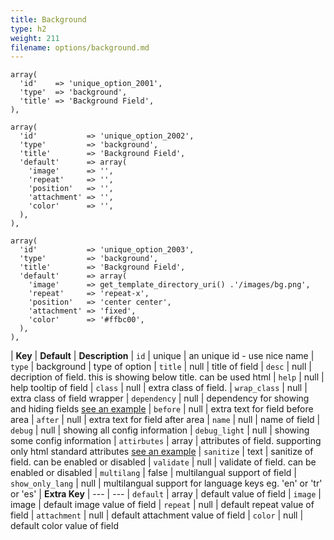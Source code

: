 ```yaml
---
title: Background
type: h2
weight: 211
filename: options/background.md
---
```


```php?start_inline=1
array(
  'id'    => 'unique_option_2001',
  'type'  => 'background',
  'title' => 'Background Field',
),
```

```php?start_inline=1
array(
  'id'           => 'unique_option_2002',
  'type'         => 'background',
  'title'        => 'Background Field',
  'default'      => array(
    'image'      => '',
    'repeat'     => '',
    'position'   => '',
    'attachment' => '',
    'color'      => '',
  ),
),
```

```php?start_inline=1
array(
  'id'           => 'unique_option_2003',
  'type'         => 'background',
  'title'        => 'Background Field',
  'default'      => array(
    'image'      => get_template_directory_uri() .'/images/bg.png',
    'repeat'     => 'repeat-x',
    'position'   => 'center center',
    'attachment' => 'fixed',
    'color'      => '#ffbc00',
  ),
),
```

| **Key**          | **Default** | **Description**
| `id`             | unique      | an unique id - use nice name
| `type`           | background  | type of option
| `title`          | null        | title of field
| `desc`           | null        | decription of field. this is showing below title. can be used html
| `help`           | null        | help tooltip of field
| `class`          | null        | extra class of field.
| `wrap_class`     | null        | extra class of field wrapper
| `dependency`     | null        | dependency for showing and hiding fields [see an example](#how-to-use-dependency)
| `before`         | null        | extra text for field before area
| `after`          | null        | extra text for field after area
| `name`           | null        | name of field
| `debug`          | null        | showing all config information
| `debug_light`    | null        | showing some config information
| `attirbutes`     | array       | attributes of field. supporting only html standard attributes [see an example](#how-to-use-attributes)
| `sanitize`       | text        | sanitize of field. can be enabled or disabled
| `validate`       | null        | validate of field. can be enabled or disabled
| `multilang`      | false       | multilangual support of field
| `show_only_lang` | null        | multilangual support for language keys eg. 'en' or 'tr' or 'es'
| **Extra Key**    | ---         | ---
| `default`        | array       | default value of field
| `image`          | image       | default image value of field
| `repeat`         | null        | default repeat value of field
| `attachment`     | null        | default attachment value of field
| `color`          | null        | default color value of field
